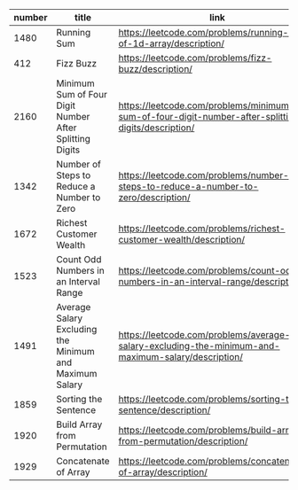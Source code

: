 | number |title                                  | link                                                                  |
| ------ | -------------------------------------- | --------------------------------------------------------------------- |
| 1480      | Running Sum                                 | https://leetcode.com/problems/running-sum-of-1d-array/description/                                |
| 412      | Fizz Buzz                                 | https://leetcode.com/problems/fizz-buzz/description/                                |
| 2160      | Minimum Sum of Four Digit Number After Splitting Digits                                 | https://leetcode.com/problems/minimum-sum-of-four-digit-number-after-splitting-digits/description/                                |
| 1342      | Number of Steps to Reduce a Number to Zero                                 | https://leetcode.com/problems/number-of-steps-to-reduce-a-number-to-zero/description/                                |
| 1672      | Richest Customer Wealth                                 | https://leetcode.com/problems/richest-customer-wealth/description/                                |
| 1523      | Count Odd Numbers in an Interval Range                                 | https://leetcode.com/problems/count-odd-numbers-in-an-interval-range/description/                                |
| 1491      | Average Salary Excluding the Minimum and Maximum Salary                                 | https://leetcode.com/problems/average-salary-excluding-the-minimum-and-maximum-salary/description/                                |
| 1859      | Sorting the Sentence                                 | https://leetcode.com/problems/sorting-the-sentence/description/                                |
| 1920      | Build Array from Permutation                                 | https://leetcode.com/problems/build-array-from-permutation/description/                                |
| 1929      | Concatenate of Array                                 | https://leetcode.com/problems/concatenation-of-array/description/                                |
